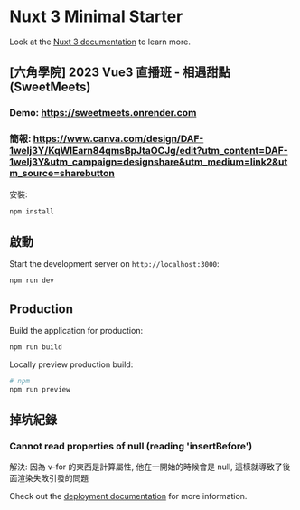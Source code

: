 # Nuxt 3 Minimal Starter

Look at the [Nuxt 3 documentation](https://nuxt.com/docs/getting-started/introduction) to learn more.

## [六角學院] 2023 Vue3 直播班 - 相遇甜點(SweetMeets) 

### Demo: https://sweetmeets.onrender.com
### 簡報: https://www.canva.com/design/DAF-1weIj3Y/KqWlEarn84qmsBpJtaOCJg/edit?utm_content=DAF-1weIj3Y&utm_campaign=designshare&utm_medium=link2&utm_source=sharebutton

安裝:
```bash
npm install
```

## 啟動
Start the development server on `http://localhost:3000`:

```bash
npm run dev
```

## Production
Build the application for production:
```bash
npm run build
```

Locally preview production build:
```bash
# npm
npm run preview 
```

## 掉坑紀錄
### Cannot read properties of null (reading 'insertBefore')
解決: 因為 v-for 的東西是計算屬性, 他在一開始的時候會是 null, 這樣就導致了後面渲染失敗引發的問題

Check out the [deployment documentation](https://nuxt.com/docs/getting-started/deployment) for more information.
